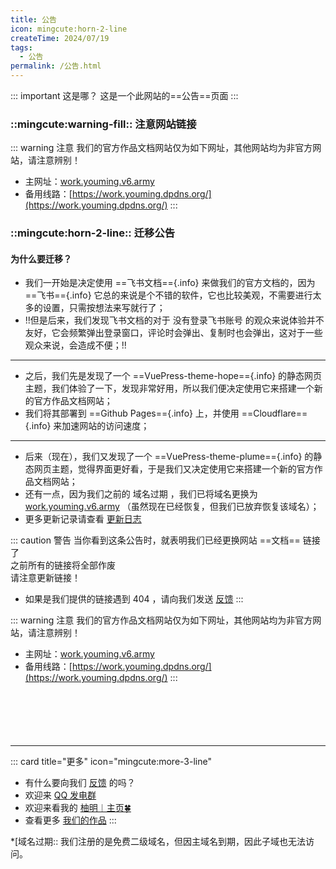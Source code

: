 ```yaml
---
title: 公告
icon: mingcute:horn-2-line
createTime: 2024/07/19
tags:
  - 公告
permalink: /公告.html
---
```


::: important 这是哪？
这是一个此网站的==公告==页面
:::

### ::mingcute:warning-fill:: 注意网站链接

::: warning 注意
我们的官方作品文档网站仅为如下网址，其他网站均为非官方网站，请注意辨别！
- 主网址：[work.youming.v6.army](https://work.youming.v6.army)
- 备用线路：[https://work.youming.dpdns.org/](https://work.youming.dpdns.org/)
::: 

### ::mingcute:horn-2-line:: 迁移公告
#### 为什么要迁移？

- 我们一开始是决定使用 ==飞书文档=={.info} 来做我们的官方文档的，因为 ==飞书=={.info} 它总的来说是个不错的软件，它也比较美观，不需要进行太多的设置，只需按想法来写就行了；
- !!但是后来，我们发现飞书文档的对于 没有登录飞书账号 的观众来说体验并不友好，它会频繁弹出登录窗口，评论时会弹出、复制时也会弹出，这对于一些观众来说，会造成不便；!!
---
- 之后，我们先是发现了一个 ==VuePress-theme-hope=={.info} 的静态网页主题，我们体验了一下，发现非常好用，所以我们便决定使用它来搭建一个新的官方作品文档网站；
- 我们将其部署到 ==Github Pages=={.info} 上，并使用 ==Cloudflare=={.info} 来加速网站的访问速度；
---
- 后来（现在），我们又发现了一个 ==VuePress-theme-plume=={.info} 的静态网页主题，觉得界面更好看，于是我们又决定使用它来搭建一个新的官方作品文档网站；
- 还有一点，因为我们之前的 域名过期 ，我们已将域名更换为 [work.youming.v6.army](https://work.youming.v6.army) （虽然现在已经恢复，但我们已放弃恢复该域名）；
- 更多更新记录请查看 [更新日志](/notes/更多/更新日志.html)

::: caution 警告
当你看到这条公告时，就表明我们已经更换网站 ==文档== 链接了  
之前所有的链接将全部作废  
请注意更新链接！
- 如果是我们提供的链接遇到 404 ，请向我们发送 [反馈](/notes/反馈中心/反馈.html)
:::

::: warning 注意
我们的官方作品文档网站仅为如下网址，其他网站均为非官方网站，请注意辨别！
- 主网址：[work.youming.v6.army](https://work.youming.v6.army)
- 备用线路：[https://work.youming.dpdns.org/](https://work.youming.dpdns.org/)
:::

<p style="margin-top: 100px"></p>

---

::: card title="更多" icon="mingcute:more-3-line"

- 有什么要向我们 [反馈](/notes/反馈中心/反馈.html) 的吗？
- 欢迎来 [QQ 发电群](/链接.html#qq-群)
- 欢迎来看我的 [柚明︱主页🍀](https://home.youming.v6.army)
- 查看更多 [我们的作品](/notes/MC-鼠标指针)
:::

*[域名过期:: 我们注册的是免费二级域名，但因主域名到期，因此子域也无法访问。